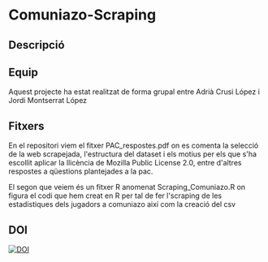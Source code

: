 # Comuniazo-Scraping

## Descripció


## Equip

Aquest projecte ha estat realitzat de forma grupal entre Adrià Crusi López i Jordi Montserrat López

## Fitxers

En el repositori viem el fitxer PAC_respostes.pdf on es comenta la selecció de la web scrapejada, l'estructura del dataset i els motius per els que s'ha escollit aplicar  la llicència  de Mozilla Public License 2.0, entre d'altres respostes a qüestions plantejades a la pac.

El segon que veiem és un fitxer R anomenat Scraping_Comuniazo.R on figura el codi que hem creat en R per tal de fer l'scraping de les estadistiques dels jugadors a comuniazo així com la creació del csv

## DOI

[![DOI](https://zenodo.org/badge/DOI/10.5281/zenodo.4681760.svg)](https://doi.org/10.5281/zenodo.4681760)

